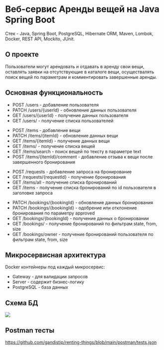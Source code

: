 # Веб-сервис Аренды вещей на Java Spring Boot
Стек - Java, Spring Boot, PostgreSQL, Hibernate ORM, Maven, Lombok, Docker, REST API, Mockito, JUnit.

## О проекте
Пользователи могут арендовать и отдавать в аренду свои вещи, оставлять заявки на отсутствующие в каталоге вещи, осуществалять поиск вещей по параметрам и комментировать завершенные аренды.

## Основная функциональность
- POST /users - добавление пользователя
- PATCH /users/{userId} - обновление данных пользователя
- GET /users/{userId} - получение данных пользователя
- GET /users/ - получение списка пользователей
<!-- -->
- POST /items - добавление вещи
- PATCH /items/{itemId} - обновление данных вещи
- GET /items/{itemId} - получение данных вещи
- GET /items/ - получение списка вещей
- GET /items/search - поиск вещей по тексту в параметре text
- POST /items/{itemId}/comment - добавление отзыва к вещи после завершенного бронирования
<!-- -->
- POST /requests - добавление запроса на бронирование
- GET /requests/{requestId} - получение бронирования
- GET /items/all - получение списка бронирований
- GET /items - получение списка бронирований по id пользователя в заголовке запроса
<!-- -->
- PATCH /bookings/{bookingId} - обновление данных бронирования
- PATCH /bookings/{bookingId} - одобрение или отклонение бронирования по параметру approved
- GET /bookings/{bookingId} - получение данных о бронировании
- GET /bookings/ - получение бронирований по фильтрам state, from, size
- GET /bookings/owner - получение бронирований пользователя по фильтрам state, from, size

## Микросервисная архитектура
Docker контейнеры под каждый микросервис:
* Gateway - для валидации запросов
* Server - содержит бизнес-логику
* PostgreSQL - база данных

## Схема БД
![](https://github.com/gandistip/renting-things/blob/a796dbdade740c45742a9bb65801191ca8e5566c/server/src/main/resources/dbSchema.png)

## Postman тесты
https://github.com/gandistip/renting-things/blob/main/postman/tests.json
